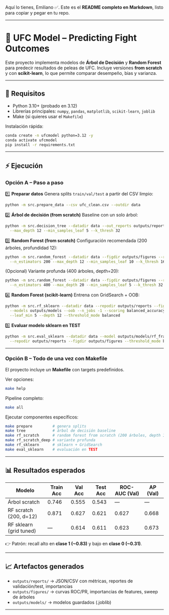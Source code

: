 Aquí lo tienes, Emiliano ✅. Este es el **README completo en Markdown**, listo para copiar y pegar en tu repo.

---

# 🥊 UFC Model – Predicting Fight Outcomes

Este proyecto implementa modelos de **Árbol de Decisión** y **Random Forest** para predecir resultados de peleas de UFC.
Incluye versiones **from scratch** y con **scikit-learn**, lo que permite comparar desempeño, bias y varianza.

---

## 🔧 Requisitos

* Python 3.10+ (probado en 3.12)
* Librerías principales: `numpy`, `pandas`, `matplotlib`, `scikit-learn`, `joblib`
* Make (si quieres usar el `Makefile`)

Instalación rápida:

```bash
conda create -n ufcmodel python=3.12 -y
conda activate ufcmodel
pip install -r requirements.txt
```

---

## ⚡ Ejecución

### Opción A – Paso a paso

1️⃣ **Preparar datos**
Genera splits `train/val/test` a partir del CSV limpio:

```bash
python -m src.prepare_data --csv ufc_clean.csv --outdir data
```

2️⃣ **Árbol de decisión (from scratch)**
Baseline con un solo árbol:

```bash
python -m src.decision_tree --datadir data --out_reports outputs/reports \
  --max_depth 12 --min_samples_leaf 5 --k_thresh 32
```

3️⃣ **Random Forest (from scratch)**
Configuración recomendada (200 árboles, profundidad 12):

```bash
python -m src.random_forest --datadir data --figdir outputs/figures --repodir outputs/reports \
  --n_estimators 200 --max_depth 12 --min_samples_leaf 10 --k_thresh 16
```

(Opcional) Variante profunda (400 árboles, depth=20):

```bash
python -m src.random_forest --datadir data --figdir outputs/figures --repodir outputs/reports \
  --n_estimators 400 --max_depth 20 --min_samples_leaf 5 --k_thresh 32
```

4️⃣ **Random Forest (scikit-learn)**
Entrena con GridSearch + OOB:

```bash
python -m src.rf_sklearn --datadir data --repodir outputs/reports --figdir outputs/figures \
  --models outputs/models --oob --n_jobs -1 --scoring balanced_accuracy \
  --leaf_min 5 --depth 12 --threshold_mode balanced
```

5️⃣ **Evaluar modelo sklearn en TEST**

```bash
python -m src.eval_sklearn --datadir data --model outputs/models/rf_framework.joblib \
  --repodir outputs/reports --figdir outputs/figures --threshold_mode balanced
```

---

### Opción B – Todo de una vez con Makefile

El proyecto incluye un **Makefile** con targets predefinidos.

Ver opciones:

```bash
make help
```

Pipeline completo:

```bash
make all
```

Ejecutar componentes específicos:

```bash
make prepare         # genera splits
make tree            # árbol de decisión baseline
make rf_scratch      # random forest from scratch (200 árboles, depth 12)
make rf_scratch_deep # variante profunda
make rf_sklearn      # sklearn + GridSearch
make eval_sklearn    # evaluación en TEST
```

---

## 📊 Resultados esperados

| Modelo                  | Train Acc | Val Acc | Test Acc | ROC-AUC (Val) | AP (Val) |
| ----------------------- | --------- | ------- | -------- | ------------- | -------- |
| Árbol scratch           | 0.746     | 0.555   | 0.543    | —             | —        |
| RF scratch (200, d=12)  | 0.871     | 0.627   | 0.621    | 0.627         | 0.668    |
| RF sklearn (grid tuned) | —         | 0.614   | 0.611    | 0.623         | 0.673    |

👉 Patrón: recall alto en **clase 1 (\~0.83)** y bajo en **clase 0 (\~0.31)**.

---

## 📈 Artefactos generados

* `outputs/reports/` → JSON/CSV con métricas, reportes de validación/test, importancias
* `outputs/figures/` → curvas ROC/PR, importancias de features, sweep de árboles
* `outputs/models/` → modelos guardados (.joblib)

---
